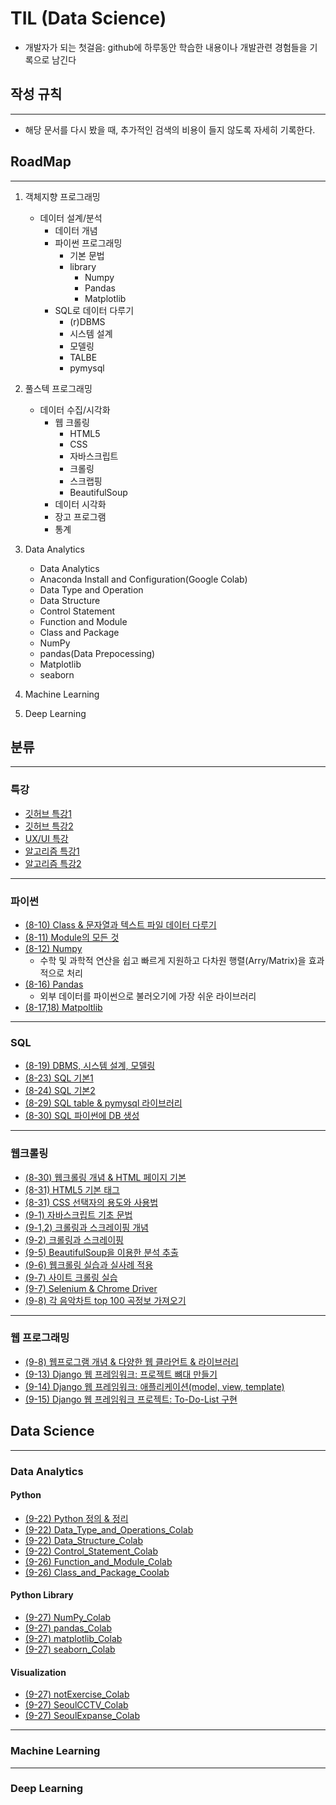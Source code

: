 # TIL (Data Science)
- 개발자가 되는 첫걸음: github에 하루동안 학습한 내용이나 개발관련 경험들을 기록으로 남긴다
## 작성 규칙
---
- 해당 문서를 다시 봤을 때, 추가적인 검색의 비용이 들지 않도록 자세히 기록한다. 
## RoadMap
---
1. 객체지향 프로그래밍
   - 데이터 설계/분석
     - 데이터 개념
     - 파이썬 프로그래밍   
       - 기본 문법
       - library 
         - Numpy
         - Pandas
         - Matplotlib
     - SQL로 데이터 다루기 
       - (r)DBMS
       - 시스템 설계 
       - 모델링
       - TALBE
       - pymysql
2. 풀스텍 프로그래밍
   -  데이터 수집/시각화
      -  웹 크롤링
         -  HTML5
         -  CSS
         -  자바스크립트
         -  크롤링
         -  스크랩핑
         -  BeautifulSoup 
      -  데이터 시각화 
      -  장고 프로그램
      -  통계

3. Data Analytics
   - Data Analytics
   - Anaconda Install and Configuration(Google Colab)
   - Data Type and Operation
   - Data Structure
   - Control Statement
   - Function and Module
   - Class and Package
   - NumPy
   - pandas(Data Prepocessing)
   - Matplotlib
   - seaborn 
4. Machine Learning
5. Deep Learning

<!-- 3. 문제해결을 위한 빅데이터 구현 (DS, DE)
   - 기계학습
   - 지도/비지도 학습 개념과 알고리즘(DS, DE)
   - 문제 정의와 신경기반 알고리즘 모델링(DS)
4. 문제해결을 위한 빅데이터 활용 
   - 공공데이터를 활용한 머신러닝 기반 예측 모델 구현 PJT (DS)
   - 대용량 데이터 처리 플랫폼 구축 및 학습용 데이터 구축 (DE) -->

## 분류
---
### 특강
- [깃허브 특강1](https://github.com/Calcious98/TIL/blob/89af6094c7210d8a68a2297bd2f13a13a185f331/git/8-8.md)
- [깃허브 특강2](https://github.com/Calcious98/TIL/blob/89af6094c7210d8a68a2297bd2f13a13a185f331/git/8-9.md)
- [UX/UI 특강](https://github.com/Calcious98/TIL/blob/83171221fa97903f0c26998bb8c60e1e8cd4a2d9/%ED%8A%B9%EA%B0%95/UI-UX.md)
- [알고리즘 특강1](https://github.com/Calcious98/TIL/blob/7352e6838673b3a79fd7b2d2ecacc1c10cac1e0f/%ED%8A%B9%EA%B0%95/%EC%95%8C%EA%B3%A0%EB%A6%AC%EC%A6%98.md)
- [알고리즘 특강2](https://github.com/Calcious98/TIL/blob/7352e6838673b3a79fd7b2d2ecacc1c10cac1e0f/%ED%8A%B9%EA%B0%95/%EC%95%8C%EA%B3%A0%EB%A6%AC%EC%A6%982)

---
### 파이썬
- [(8-10) Class & 문자열과 텍스트 파일 데이터 다루기](https://github.com/Calcious98/TIL/blob/327cf20539d247c65d1a042b2394bbb5614e332d/python/8-10.md)
- [(8-11) Module의 모든 것](https://github.com/Calcious98/TIL/blob/ace1365274edb838ad9861504fdd4b1b9f356ebc/python/8-11-module.md)
- [(8-12) Numpy](https://github.com/Calcious98/TIL/blob/ace1365274edb838ad9861504fdd4b1b9f356ebc/python/8-12.md)
   - 수학 및 과학적 연산을 쉽고 빠르게 지원하고 다차원 행렬(Arry/Matrix)을 효과적으로 처리
- [(8-16) Pandas](https://github.com/Calcious98/TIL/blob/4d1a85c100762de4bacd750d437671e6427728b1/python/8-16.md)
   - 외부 데이터를 파이썬으로 불러오기에 가장 쉬운 라이브러리
- [(8-17,18) Matpoltlib](https://github.com/Calcious98/TIL/blob/4d1a85c100762de4bacd750d437671e6427728b1/python/8-17.md)

---
### SQL
- [(8-19) DBMS, 시스템 설계, 모델링](https://github.com/Calcious98/TIL/blob/470143954c1d4e12b2781d74ec4370d644cf8a79/SQL/8-19.md)
- [(8-23) SQL 기본1](https://github.com/Calcious98/TIL/blob/470143954c1d4e12b2781d74ec4370d644cf8a79/SQL/8-23.md)
- [(8-24) SQL 기본2](https://github.com/Calcious98/TIL/blob/1b9f35f9fa377a1a7f60159bbf8d170eb9e9601b/SQL/8-24.md)
- [(8-29) SQL table & pymysql 라이브러리](https://github.com/Calcious98/TIL/blob/932469364c243862e0329f6eb99ecf735a7c0513/SQL/8-29.md)
- [(8-30) SQL 파이썬에 DB 생성](https://github.com/Calcious98/TIL/blob/932469364c243862e0329f6eb99ecf735a7c0513/SQL/8-30.md)

---
### 웹크롤링
- [(8-30) 웹크롤링 개념 & HTML 페이지 기본](https://github.com/Calcious98/TIL/blob/b137bde14c36b047bbd43f882632b193e384e3ef/webCrawling/8-30.md)
- [(8-31) HTML5 기본 태그](https://github.com/Calcious98/TIL/blob/daa2271a8831272eebffd0eaddace10dd06c090f/webCrawling/8-31.md)
- [(8-31) CSS 선택자의 용도와 사용법](https://github.com/Calcious98/TIL/blob/69e0f57c5004a884ce9000ccb94ea84932e41661/webCrawling/8-31-2.md)
- [(9-1) 자바스크립트 기초 문법](https://github.com/Calcious98/TIL/blob/69e0f57c5004a884ce9000ccb94ea84932e41661/webCrawling/9-1.md)
- [(9-1,2) 크롤링과 스크레이핑 개념](https://github.com/Calcious98/TIL/blob/749a7657b783349a2505416a378781f64fdb386d/webCrawling/9-1-2.md)
- [(9-2) 크롤링과 스크레이핑](https://github.com/Calcious98/TIL/blob/35f8aafa796ee83da5bd54da791da039ad083204/webCrawling/9-2.md)
- [(9-5) BeautifulSoup을 이용한 분석 추출](https://github.com/Calcious98/TIL/blob/a3d4348c2a0ebd022cb9d1fd6739bb2a68a0c5a8/webCrawling/9-5.md)
- [(9-6) 웹크롤링 실습과 실사례 적용](https://github.com/Calcious98/TIL/blob/a3d4348c2a0ebd022cb9d1fd6739bb2a68a0c5a8/webCrawling/9-6.md)
- [(9-7) 사이트 크롤링 실습](https://github.com/Calcious98/TIL/blob/a3d4348c2a0ebd022cb9d1fd6739bb2a68a0c5a8/webCrawling/9-7.md)
- [(9-7) Selenium & Chrome Driver](https://github.com/Calcious98/TIL/blob/a3d4348c2a0ebd022cb9d1fd6739bb2a68a0c5a8/webCrawling/9-7-2.md)
- [(9-8) 각 음악차트 top 100 곡정보 가져오기](https://github.com/Calcious98/TIL/blob/d52ccd591b04f7d7dba8b14aa75cf7f01e3f85b2/webCrawling/9-8.md)

---
### 웹 프로그래밍

- [(9-8) 웹프로그램 개념 & 다양한 웹 클라언트 & 라이브러리](https://github.com/Calcious98/TIL/blob/d52ccd591b04f7d7dba8b14aa75cf7f01e3f85b2/webPrograming/9-8.md)
- [(9-13) Django 웹 프레임워크: 프로젝트 뼈대 만들기](https://github.com/Calcious98/TIL/blob/419a96c68f99a41e6a0a907dc87ef9583084fc4b/webPrograming/9-13.md)
- [(9-14) Django 웹 프레임워크: 애플리케이션(model, view, template)](https://github.com/Calcious98/TIL/blob/419a96c68f99a41e6a0a907dc87ef9583084fc4b/webPrograming/9-14.md)
- [(9-15) Django 웹 프레임워크 프로젝트: To-Do-List 구현](https://github.com/Calcious98/TIL/blob/949a20b73efb92f7f9de6ebc67896a3d0550a819/webPrograming/9-15.md)


## Data Science 
---
### Data Analytics
#### Python 
- [(9-22) Python 정의 & 정리](https://github.com/Calcious98/TIL/blob/117c015e7fb22c2b3eba8b6c37867ed29fe99a35/Data_Science/9-22.md)
- [(9-22) Data_Type_and_Operations_Colab](https://github.com/Calcious98/TIL/blob/117c015e7fb22c2b3eba8b6c37867ed29fe99a35/Data_Science/%5B003%5D_Data_Type_and_Operations_ipynb%EC%9D%98_%EC%82%AC%EB%B3%B8.ipynb)
- [(9-22) Data_Structure_Colab](https://github.com/Calcious98/TIL/blob/117c015e7fb22c2b3eba8b6c37867ed29fe99a35/Data_Science/%5B004%5D_Data_Structure.ipynb)
- [(9-22) Control_Statement_Colab](https://github.com/Calcious98/TIL/blob/117c015e7fb22c2b3eba8b6c37867ed29fe99a35/Data_Science/%5B005%5D_Control_Statement.ipynb)
- [(9-26) Function_and_Module_Colab](https://github.com/Calcious98/TIL/blob/2aa87333bf299a795a3b97e691387e79bee287d5/Data_Analytics/%5B006%5D_Function_and_Module.ipynb)
- [(9-26) Class_and_Package_Coolab](https://github.com/Calcious98/TIL/blob/2aa87333bf299a795a3b97e691387e79bee287d5/Data_Analytics/%5B007%5D_Class_and_Package.ipynb)
#### Python Library
- [(9-27) NumPy_Colab](https://github.com/Calcious98/TIL/blob/2aa87333bf299a795a3b97e691387e79bee287d5/Data_Analytics/%5B008%5D_NumPy.ipynb)
- [(9-27) pandas_Colab](https://github.com/Calcious98/TIL/blob/2aa87333bf299a795a3b97e691387e79bee287d5/Data_Analytics/%5B009%5D_pandas.ipynb)
- [(9-27) matplotlib_Colab](https://github.com/Calcious98/TIL/blob/7d552f43fd05bde09ea7595f0f4d67c3e1de525d/Data_Analytics/%5B010%5D_matplotlib.ipynb)
- [(9-27) seaborn_Colab](https://github.com/Calcious98/TIL/blob/7d552f43fd05bde09ea7595f0f4d67c3e1de525d/Data_Analytics/%5B011%5D_seaborn.ipynb)
#### Visualization
- [(9-27) notExercise_Colab](https://github.com/Calcious98/TIL/blob/157a24fbcb6248d9a8f08694e23be915bf9d738b/Data_Analytics/001_notExercise.ipynb)
- [(9-27) SeoulCCTV_Colab](https://github.com/Calcious98/TIL/blob/157a24fbcb6248d9a8f08694e23be915bf9d738b/Data_Analytics/002_Seoul_CCTV.ipynb)
- [(9-27) SeoulExpanse_Colab](https://github.com/Calcious98/TIL/blob/157a24fbcb6248d9a8f08694e23be915bf9d738b/Data_Analytics/003_Seoul_Expense.ipynb)
---
### Machine Learning

---
### Deep Learning

